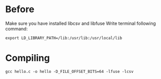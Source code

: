 # Before
Make sure you have installed libcsv and libfuse
Write terminal following command:

    export LD_LIBRARY_PATH=/lib:/usr/lib:/usr/local/lib

# Compiling

    gcc hello.c -o hello -D_FILE_OFFSET_BITS=64 -lfuse -lcsv